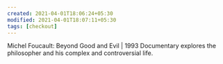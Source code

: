 ```yaml
---
created: 2021-04-01T18:06:24+05:30
modified: 2021-04-01T18:07:11+05:30
tags: [checkout]
---
```


 Michel Foucault: Beyond Good and Evil | 1993 Documentary explores the philosopher and his complex and controversial life. 
